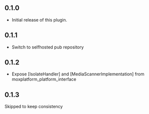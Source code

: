 ## 0.1.0

* Initial release of this plugin.

## 0.1.1

* Switch to selfhosted pub repository

## 0.1.2

* Expose [IsolateHandler] and [MediaScannerImplementation] from moxplatform_platform_interface

## 0.1.3

Skipped to keep consistency
